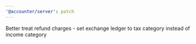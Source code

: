 ```yaml
---
'@accounter/server': patch
---
```


Better treat refund charges - set exchange ledger to tax category instead of income category
